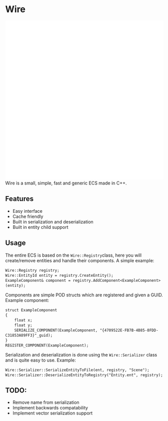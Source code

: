 # Wire
![](https://raw.githubusercontent.com/ChunkTreasure1/Wire/main/resource/WireLogo.png)
Wire is a small, simple, fast and generic ECS made in C++.
## Features
* Easy interface
* Cache friendly
* Built in serialization and deserialization
* Built in entity child support
## Usage
The entire ECS is based on the `Wire::Registry`class, here you will create/remove entities and handle their components. A simple example:

    Wire::Registry registry;
    Wire::EntityId entity = registry.CreateEntity();
    ExampleComponent& component = registry.AddComponent<ExampleComponent>(entity);
Components are simple POD structs which are registered and given a GUID. Example component:

    struct ExampleComponent
    {
	    float x;
	    float y;
	    SERIALIZE_COMPONENT(ExampleComponent, "{4709522E-FB7B-4B85-8FDD-C31853A89FF3}"_guid);
    }
    REGISTER_COMPONENT(ExampleComponent);
Serialization and deserialization is done using the `Wire::Serializer` class and is quite easy to use. Example:
 

    Wire::Serializer::SerializeEntityToFile(ent, registry, "Scene");
	Wire::Serializer::DeserializeEntityToRegistry("Entity.ent", registry);



## TODO:
* Remove name from serialization
* Implement backwards compatability
* Implement vector serialization support
